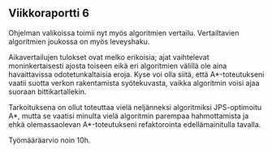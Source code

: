 ## Viikkoraportti 6

Ohjelman valikoissa toimii nyt myös algoritmien vertailu. Vertailtavien
algoritmien joukossa on myös leveyshaku.

Aikavertailujen tulokset ovat melko erikoisia; ajat vaihtelevat
moninkertaisesti ajosta toiseen eikä eri algoritmien välillä ole
aina havaittavissa odotetunkaltaisia eroja. Kyse voi olla siitä, että
A*-toteutukseni vaatii suotta verkon rakentamista syötekuvasta, vaikka
algoritmin voisi ajaa suoraan bittikartallekin.

Tarkoituksena on ollut toteuttaa vielä neljänneksi algoritmiksi
JPS-optimoitu A*, mutta se vaatisi minulta vielä algoritmin parempaa
hahmottamista ja ehkä olemassaolevan A*-toteutukseni refaktorointa
edellämainitulla tavalla.

Työmääräarvio noin 10h.